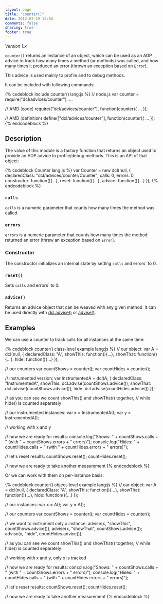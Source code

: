 ```yaml
---
layout: page
title: "counter()"
date: 2012-07-29 13:54
comments: false
sharing: true
footer: true
---
```


*Version 1.x*

`counter()` returns an instance of an object, which can be used as an AOP advice
to track how many times a method (or methods) was called, and how many times
it produced an error (thrown an exception based on `Error`).

This advice is used mainly to profile and to debug methods.

It can be included with following commands:

{% codeblock Include counter() lang:js %}
// node.js
var counter = require("dcl/advices/counter");
...

// AMD (code)
require(["dcl/advices/counter"], function(counter){
  ...
});

// AMD (definition)
define(["dcl/advices/counter"], function(counter){
  ...
});
{% endcodeblock %}

## Description

The value of this module is a factory function that returns an object used
to provide an AOP advice to profile/debug methods. This is an API of that object:

{% codeblock Counter lang:js %}
var Counter = new dcl(null, {
  declaredClass: "dcl/advices/counter/Counter",
  calls: 0,
  errors: 0,
  constructor: function(){...},
  reset: function(){...},
  advice: function(){...}
});
{% endcodeblock %}

### `calls`

`calls` is a numeric parameter that counts how many times the method was called.

### `errors`

`errors` is a numeric parameter that counts how many times the method returned an error (threw an exception based on `Error`).

### Constructor

The constructor initializes an internal state by setting `calls` and errors` to 0.

### `reset()`

Sets `calls` and errors` to 0.

### `advice()`

Returns an advice object that can be weaved with any given method. It can be used
directly with [dcl.advise()](../dcl_js/advise) or
[advise()](../advise_js/advise).

## Examples

We can use a counter to track calls for all instances at the same time:

{% codeblock counter() class-level example lang:js %}
// our object:
var A = dcl(null, {
  declaredClass: "A",
  showThis: function(){...},
  showThat: function(){...},
  hide:     function(){...}
});

// our counters
var countShows = counter();
var countHides = counter();

// instrumented version:
var InstrumentedA = dcl(A, {
  declaredClass: "InstrumentedA",
  showThis: dcl.advise(countShows.advice()),
  showThat: dcl.advise(countShows.advice()),
  hide:     dcl.advise(countHides.advice())
});

// as you can see we count showThis() and showThat() together,
// while hide() is counted separately

// our instrumented instances:
var x = InstrumentedA();
var y = InstrumentedA();

// working with x and y

// now we are ready for results:
console.log("Shows: " + countShows.calls +
  " (with " + countShows.errors + " errors)");
console.log("Hides: " + countHides.calls +
  " (with " + countHides.errors + " errors)");

// let's reset results:
countShows.reset();
countHides.reset();

// now we are ready to take another measurement
{% endcodeblock %}

Or we can work with them on per-instance basis:

{% codeblock counter() object-level example lang:js %}
// our object:
var A = dcl(null, {
  declaredClass: "A",
  showThis: function(){...},
  showThat: function(){...},
  hide:     function(){...}
});

// our instances:
var x = A();
var y = A();

// our counters
var countShows = counter();
var countHides = counter();

// we want to instrument only x instance:
advise(x, "showThis", countShows.advice());
advise(x, "showThat", countShows.advice());
advise(x, "hide",     countHides.advice());

// as you can see we count showThis() and showThat() together,
// while hide() is counted separately

// working with x and y, only x is tracked

// now we are ready for results:
console.log("Shows: " + countShows.calls +
  " (with " + countShows.errors + " errors)");
console.log("Hides: " + countHides.calls +
  " (with " + countHides.errors + " errors)");

// let's reset results:
countShows.reset();
countHides.reset();

// now we are ready to take another measurement
{% endcodeblock %}
